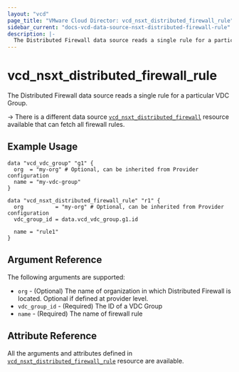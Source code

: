 ```yaml
---
layout: "vcd"
page_title: "VMware Cloud Director: vcd_nsxt_distributed_firewall_rule"
sidebar_current: "docs-vcd-data-source-nsxt-distributed-firewall-rule"
description: |-
  The Distributed Firewall data source reads a single rule for a particular VDC Group.
---
```


# vcd\_nsxt\_distributed\_firewall\_rule

The Distributed Firewall data source reads a single rule for a particular VDC Group.

-> There is a different data source
[`vcd_nsxt_distributed_firewall`](/providers/vmware/vcd/latest/docs/data-sources/nsxt_distributed_firewall)
resource available that can fetch all firewall rules.

## Example Usage

```hcl
data "vcd_vdc_group" "g1" {
  org  = "my-org" # Optional, can be inherited from Provider configuration
  name = "my-vdc-group"
}

data "vcd_nsxt_distributed_firewall_rule" "r1" {
  org          = "my-org" # Optional, can be inherited from Provider configuration
  vdc_group_id = data.vcd_vdc_group.g1.id

  name = "rule1"
}
```

## Argument Reference

The following arguments are supported:

* `org` - (Optional) The name of organization in which Distributed Firewall is located. Optional if
  defined at provider level.
* `vdc_group_id` - (Required) The ID of a VDC Group
* `name` - (Required) The name of firewall rule

## Attribute Reference

All the arguments and attributes defined in
[`vcd_nsxt_distributed_firewall_rule`](/providers/vmware/vcd/latest/docs/resources/nsxt_distributed_firewall_rule)
resource are available.
